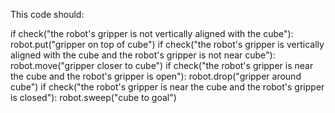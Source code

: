 

This code should:

if check("the robot's gripper is not vertically aligned with the cube"):
    robot.put("gripper on top of cube")
if check("the robot's gripper is vertically aligned with the cube and the robot's gripper is not near cube"):
    robot.move("gripper closer to cube")
if check("the robot's gripper is near the cube and the robot's gripper is open"):
    robot.drop("gripper around cube")
if check("the robot's gripper is near the cube and the robot's gripper is closed"):
    robot.sweep("cube to goal")